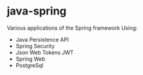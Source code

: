 # java-spring
Various applications of the Spring framework
Using:
- Java Persistence API
- Spring Security
- Json Web Tokens JWT
- Spring Web
- PostgreSql
